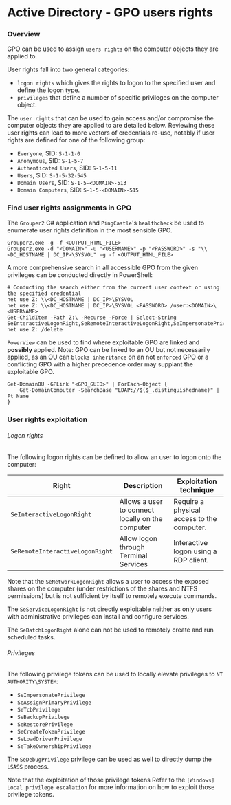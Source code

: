 # Active Directory - GPO users rights

### Overview

GPO can be used to assign `users rights` on the computer objects they are
applied to.

User rights fall into two general categories:
  - `logon rights` which gives the rights to logon to the specified user and
  define the logon type.
  - `privileges` that define a number of specific privileges on the computer
  object.

The `user rights` that can be used to gain access and/or compromise the
computer objects they are applied to are detailed below. Reviewing these user
rights can lead to more vectors of credentials re-use, notably if user rights
are defined for one of the following group:
  - `Everyone`, SID: `S-1-1-0`
  - `Anonymous`, SID: `S-1-5-7`
  - `Authenticated Users`, SID: `S-1-5-11`
  - `Users`, SID: `S-1-5-32-545`
  - `Domain Users`, SID: `S-1-5-<DOMAIN>-513`
  - `Domain Computers`, SID: `S-1-5-<DOMAIN>-515`

### Find user rights assignments in GPO

The `Grouper2` C# application and `PingCastle`'s `healthcheck` be used to
enumerate user rights definition in the most sensible GPO.

```
Grouper2.exe -g -f <OUTPUT_HTML_FILE>
Grouper2.exe -d "<DOMAIN>" -u "<USERNAME>" -p "<PASSWORD>" -s "\\<DC_HOSTNAME | DC_IP>\SYSVOL" -g -f <OUTPUT_HTML_FILE>
```

A more comprehensive search in all accessible GPO from the given privileges can
be conducted directly in PowerShell:

```
# Conducting the search either from the current user context or using the specified credential
net use Z: \\<DC_HOSTNAME | DC_IP>\SYSVOL
net use Z: \\<DC_HOSTNAME | DC_IP>\SYSVOL <PASSWORD> /user:<DOMAIN>\<USERNAME>
Get-ChildItem -Path Z:\ -Recurse -Force | Select-String SeInteractiveLogonRight,SeRemoteInteractiveLogonRight,SeImpersonatePrivilege,SeAssignPrimaryPrivilege,SeTcbPrivilege,SeBackupPrivilege,SeRestorePrivilege,SeCreateTokenPrivilege,SeLoadDriverPrivilege,SeTakeOwnershipPrivilege,SeDebugPrivilege
net use Z: /delete
```

`PowerView` can be used to find where exploitable GPO are linked and
**possibly** applied. Note: GPO can be linked to an OU but not necessarily
applied, as an OU can `blocks inheritance` on an not `enforced` GPO or a
conflicting GPO with a higher precedence order may supplant the exploitable
GPO.  

```
Get-DomainOU -GPLink "<GPO_GUID>" | ForEach-Object {
    Get-DomainComputer -SearchBase "LDAP://$($_.distinguishedname)" | Ft Name
}
```

### User rights exploitation

###### Logon rights

The following logon rights can be defined to allow an user to logon onto the
computer:

| Right | Description | Exploitation technique |
|-------|-------------|------------------------|
| `SeInteractiveLogonRight` | Allows a user to connect locally on the computer | Require a physical access to the computer. |
|  `SeRemoteInteractiveLogonRight` | Allow logon through Terminal Services | Interactive logon using a RDP client. |

Note that the `SeNetworkLogonRight` allows a user to access the exposed shares
on the computer (under restrictions of the shares and NTFS permissions) but is
not sufficient by itself to remotely execute commands.

The `SeServiceLogonRight` is not directly exploitable neither as only users
with administrative privileges can install and configure services.

The `SeBatchLogonRight` alone can not be used to remotely create and run
scheduled tasks.

###### Privileges

The following privilege tokens can be used to locally elevate privileges to
`NT AUTHORITY\SYSTEM`:
- `SeImpersonatePrivilege`
- `SeAssignPrimaryPrivilege`
- `SeTcbPrivilege`
- `SeBackupPrivilege`
- `SeRestorePrivilege`
- `SeCreateTokenPrivilege`
- `SeLoadDriverPrivilege`
- `SeTakeOwnershipPrivilege`

The `SeDebugPrivilege` privilege can be used as well to directly dump the
`LSASS` process.

Note that the exploitation of those privilege tokens
Refer to the `[Windows] Local privilege escalation` for more information on
how to exploit those privilege tokens.
